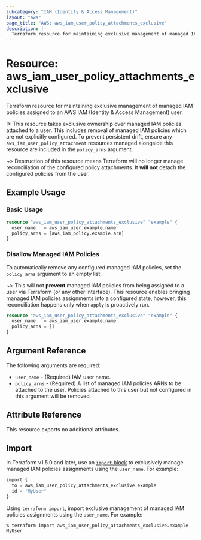 ```yaml
---
subcategory: "IAM (Identity & Access Management)"
layout: "aws"
page_title: "AWS: aws_iam_user_policy_attachments_exclusive"
description: |-
  Terraform resource for maintaining exclusive management of managed IAM policies assigned to an AWS IAM (Identity & Access Management) user.
---
```


# Resource: aws_iam_user_policy_attachments_exclusive

Terraform resource for maintaining exclusive management of managed IAM policies assigned to an AWS IAM (Identity & Access Management) user.

!> This resource takes exclusive ownership over managed IAM policies attached to a user. This includes removal of managed IAM policies which are not explicitly configured. To prevent persistent drift, ensure any `aws_iam_user_policy_attachment` resources managed alongside this resource are included in the `policy_arns` argument.

~> Destruction of this resource means Terraform will no longer manage reconciliation of the configured policy attachments. It **will not** detach the configured policies from the user.

## Example Usage

### Basic Usage

```terraform
resource "aws_iam_user_policy_attachments_exclusive" "example" {
  user_name   = aws_iam_user.example.name
  policy_arns = [aws_iam_policy.example.arn]
}
```

### Disallow Managed IAM Policies

To automatically remove any configured managed IAM policies, set the `policy_arns` argument to an empty list.

~> This will not **prevent** managed IAM policies from being assigned to a user via Terraform (or any other interface). This resource enables bringing managed IAM policies assignments into a configured state, however, this reconciliation happens only when `apply` is proactively run.

```terraform
resource "aws_iam_user_policy_attachments_exclusive" "example" {
  user_name   = aws_iam_user.example.name
  policy_arns = []
}
```

## Argument Reference

The following arguments are required:

- `user_name` - (Required) IAM user name.
- `policy_arns` - (Required) A list of managed IAM policies ARNs to be attached to the user. Policies attached to this user but not configured in this argument will be removed.

## Attribute Reference

This resource exports no additional attributes.

## Import

In Terraform v1.5.0 and later, use an [`import` block](https://developer.hashicorp.com/terraform/language/import) to exclusively manage managed IAM policies assignments using the `user_name`. For example:

```terraform
import {
  to = aws_iam_user_policy_attachments_exclusive.example
  id = "MyUser"
}
```

Using `terraform import`, import exclusive management of managed IAM policies assignments using the `user_name`. For example:

```console
% terraform import aws_iam_user_policy_attachments_exclusive.example MyUser
```
